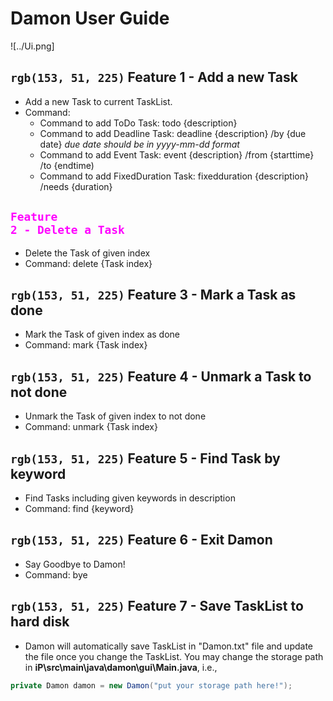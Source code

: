 # Damon User Guide

![../Ui.png]



## `rgb(153, 51, 225)` Feature 1 - Add a new Task

- Add a new Task to current TaskList.
- Command:
  - Command to add ToDo Task: todo {description}
  - Command to add Deadline Task: deadline {description} /by {due date}
    *due date should be in yyyy-mm-dd format*
  - Command to add Event Task: event {description} /from {starttime} /to {endtime)
  - Command to add FixedDuration Task: fixedduration {description} /needs {duration}


## <code style="color : Magenta">Feature 2 - Delete a Task</code>

- Delete the Task of given index
- Command: delete {Task index}


## `rgb(153, 51, 225)` Feature 3 - Mark a Task as done

- Mark the Task of given index as done
- Command: mark {Task index}


## `rgb(153, 51, 225)` Feature 4 - Unmark a Task to not done

- Unmark the Task of given index to not done
- Command: unmark {Task index}


## `rgb(153, 51, 225)` Feature 5 - Find Task by keyword

- Find Tasks including given keywords in description
- Command: find {keyword}


## `rgb(153, 51, 225)` Feature 6 - Exit Damon

- Say Goodbye to Damon!
- Command: bye


## `rgb(153, 51, 225)` Feature 7 - Save TaskList to hard disk

- Damon will automatically save TaskList in "Damon.txt" file and update the file once you change the TaskList. You may change the storage path in **iP\src\main\java\damon\gui\Main.java**, i.e.,
```java
private Damon damon = new Damon("put your storage path here!");
```